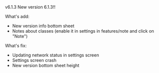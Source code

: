 v6.1.3
New version 6.1.3!!

What's add:

- New version info bottom sheet
- Notes about classes (enable it in settings in features/note and click on "Note")

What's fix:

- Updating network status in settings screen
- Settings screen crash
- New version bottom sheet height

